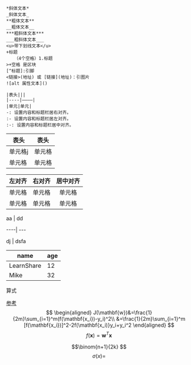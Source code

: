 ```
*斜体文本*
_斜体文本_
**粗体文本**
__粗体文本__
***粗斜体文本***
___粗斜体文本___
<u>带下划线文本</u>
+标题
   （4个空格）1.标题
>+空格 是区块
[^标题]:引脚
<链接>(地址) 或 [链接](地址)：引图片
![alt 属性文本]()

|表头|||
|----|————|
|单元|单元|
-: 设置内容和标题栏居右对齐。
:- 设置内容和标题栏居左对齐。
:-: 设置内容和标题栏居中对齐。

```



| 表头    | 表头   |
| ------- | ------ |
| 单元格j | 单元格 |
| 单元格  | 单元格 |

| 左对齐 | 右对齐 | 居中对齐 |
| :----- | -----: | :------: |
| 单元格 | 单元格 |  单元格  |
| 单元格 | 单元格 |  单元格  |

aa | dd 

----| ---

dj  | dsfa

| name       | age  |
| ---------- | ---- |
| LearnShare | 12   |
| Mike       | 32   |



算式

[参考](https://blog.csdn.net/weixin_42782150/article/details/104878759)
$$
\begin{aligned}
J(\mathbf{w})&=\frac{1}{2m}\sum_{i=1}^m(f(\mathbf{x_i})-y_i)^2\\
&=\frac{1}{2m}\sum_{i=1}^m [f(\mathbf{x_i})]^2-2f(\mathbf{x_i)}y_i+y_i^2
\end{aligned}
$$
$$f(\mathbf{x})=\mathbf{w}^T\mathbf{x}$$

$$\binom{n+1}{2k} $$
$$
\sigma(x) =
$$
